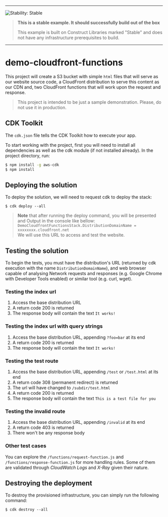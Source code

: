 <!--BEGIN STABILITY BANNER-->
---

![Stability: Stable](https://img.shields.io/badge/stability-Stable-success.svg?style=for-the-badge)

> **This is a stable example. It should successfully build out of the box**
>
> This example is built on Construct Libraries marked "Stable" and does not have any infrastructure prerequisites to build.
---
<!--END STABILITY BANNER-->

# demo-cloudfront-functions

This project will create a S3 bucket with simple `html` files that will serve as our website source code, a
CloudFront distribution to serve this content as our CDN and, two CloudFront functions that will work upon the request
and response.

> This project is intended to be just a sample demonstration. Please, do not use it in production.

## CDK Toolkit

The `cdk.json` file tells the CDK Toolkit how to execute your app.

To start working with the project, first you will need to install all dependencies as well as the cdk module (if not
installed already). In the project directory, run:

```bash
$ npm install -g aws-cdk
$ npm install
```

## Deploying the solution

To deploy the solution, we will need to request cdk to deploy the stack:

```shell
$ cdk deploy --all
```

> **Note** that after running the deploy command, you will be presented and Output in the console like bellow:\
> `DemoCloudfrontFunctionsStack.DistributionDomainName = xxxxxxxx.cloudfront.net`\
> We will use this URL to access and test the website.

## Testing the solution

To begin the tests, you must have the distribution's URL (returned by cdk execution with the
name `DistributionDomainName`), and web browser capable of analysing Network requests and responses (e.g. Google Chrome
with Developer Tools enabled) or similar tool (e.g. curl, wget).

### Testing the index url

1. Access the base distribution URL
2. A return code 200 is returned
3. The response body will contain the text `It works!`

### Testing the index url with query strings

1. Access the base distribution URL, appending `?foo=bar` at its end
2. A return code 200 is returned
3. The response body will contain the text `It works!`

### Testing the test route

1. Access the base distribution URL, appending `/test` or `/test.html` at its end
2. A return code 308 (permanent redirect) is returned
3. The url will have changed to `/subdir/test.html`
4. A return code 200 is returned
5. The response body will contain the text `This is a test file for you`

### Testing the invalid route

1. Access the base distribution URL, appending `/invalid` at its end
2. A return code 403 is returned
3. There won't be any response body

### Other test cases

You can explore the `/functions/request-function.js` and `/functions/response-function.js` for
more handling rules. Some of them are validated through _CloudWatch Logs_ and _X-Ray_ given their nature.

## Destroying the deployment

To destroy the provisioned infrastructure, you can simply run the following command:

```shell
$ cdk destroy --all
```
